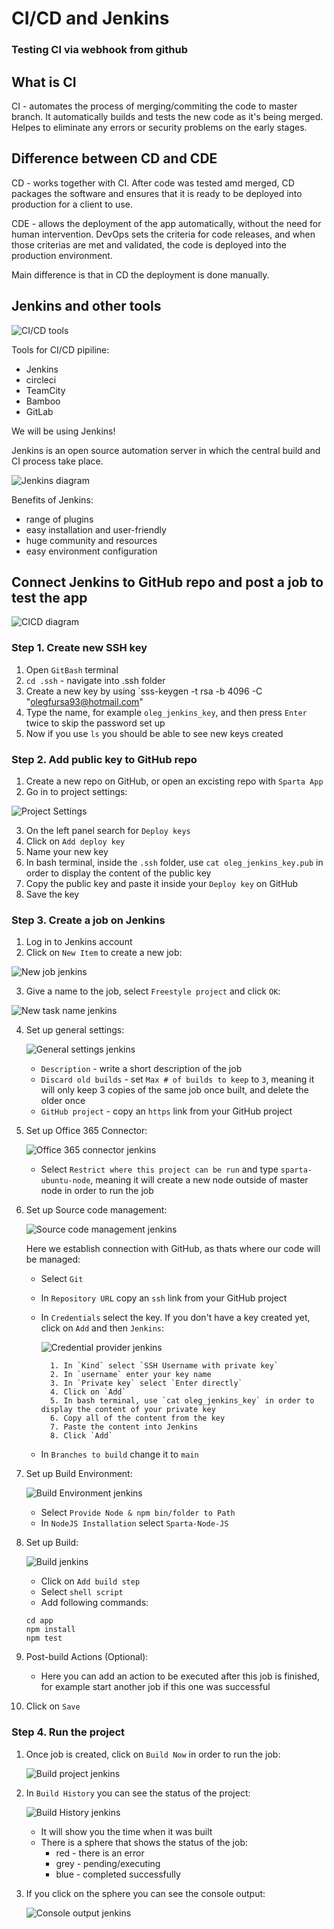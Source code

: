 # CI/CD and Jenkins

### Testing CI via webhook from github

## What is CI

CI - automates the process of merging/commiting the code to master branch. It automatically builds and tests the new code as it's being merged. Helpes to eliminate any errors or security problems on the early stages.

## Difference between CD and CDE

CD - works together with CI. After code was tested amd merged, CD packages the software and ensures that it is ready to be deployed into production for a client to use.

CDE - allows the deployment of the app automatically, without the need for human intervention. DevOps sets the criteria for code releases, and when those criterias are met and validated, the code is deployed into the production environment.

Main difference is that in CD the deployment is done manually.


## Jenkins and other tools

![CI/CD tools](resources/CICD_tools.webp)

Tools for CI/CD pipiline:

* Jenkins
* circleci
* TeamCity
* Bamboo
* GitLab

We will be using Jenkins!

Jenkins is an open source automation server in which the central build and CI process take place.

![Jenkins diagram](resources/Jenkins_diagram.webp)


Benefits of Jenkins:
* range of plugins
* easy installation and user-friendly
* huge community and resources
* easy environment configuration


## Connect Jenkins to GitHub repo and post a job to test the app

![CICD diagram](resources/CICD.png)

### Step 1. Create new SSH key

1. Open `GitBash` terminal
2. `cd .ssh` - navigate into .ssh folder
3. Create a new key by using `sss-keygen -t rsa -b 4096 -C "olegfursa93@hotmail.com"
4. Type the name, for example `oleg_jenkins_key`, and then press `Enter` twice to skip the password set up
5. Now if you use `ls` you should be able to see new keys created

### Step 2. Add public key to GitHub repo
1. Create a new repo on GitHub, or open an excisting repo with `Sparta App`
2. Go in to project settings:

![Project Settings](resources/project_settings.JPG)

3. On the left panel search for `Deploy keys`
4. Click on `Add deploy key`
5. Name your new key
6. In bash terminal, inside the `.ssh` folder, use `cat oleg_jenkins_key.pub` in order to display the content of the public key
7. Copy the public key and paste it inside your `Deploy key` on GitHub
8. Save the key


### Step 3. Create a job on Jenkins

1. Log in to Jenkins account
2. Click on `New Item` to create a new job:

![New job jenkins](resources/jenkins_new_item.JPG)

3. Give a name to the job, select `Freestyle project` and click `OK`:

![New task name jenkins](resources/jenkins_name_new_job.JPG)

4. Set up general settings:

    ![General settings jenkins](resources/jenkins_general_settings.JPG)

    * `Description` - write a short description of the job
    * `Discard old builds` - set `Max # of builds to keep` to `3`, meaning it will only keep 3 copies of the same job once built, and delete the older once
    * `GitHub project` - copy an `https` link from your GitHub project

5. Set up Office 365 Connector:

    ![Office 365 connector jenkins](resources/jenkins_office365_connector.JPG)

    * Select `Restrict where this project can be run` and type `sparta-ubuntu-node`, meaning it will create a new node outside of master node in order to run the job

6. Set up Source code management:

    ![Source code management jenkins](resources/jenkins_source-code_manager.JPG)

    Here we establish connection with GitHub, as thats where our code will be managed:

    * Select `Git`
    * In `Repository URL` copy an `ssh` link from your GitHub project
    * In `Credentials` select the key. If you don't have a key created yet, click on `Add` and then `Jenkins`:

        ![Credential provider jenkins](resources/jenkins_credential_provider.JPG)

            1. In `Kind` select `SSH Username with private key`
            2. In `username` enter your key name
            3. In `Private key` select `Enter directly`
            4. Click on `Add`
            5. In bash terminal, use `cat oleg_jenkins_key` in order to display the content of your private key
            6. Copy all of the content from the key
            7. Paste the content into Jenkins
            8. Click `Add`
    * In `Branches to build` change it to `main`

7. Set up Build Environment:

    ![Build Environment jenkins](resources/jenkins_build_environment.JPG)

    * Select `Provide Node & npm bin/folder to Path`
    * In `NodeJS Installation` select `Sparta-Node-JS` 

8. Set up Build:

    ![Build jenkins](resources/jenkins_build.JPG)

    * Click on `Add build step`
    * Select `shell script`
    * Add following commands:
    ```
    cd app
    npm install
    npm test
    ```

9. Post-build Actions (Optional):
    * Here you can add an action to be executed after this job is finished, for example start another job if this one was successful

10. Click on `Save`

### Step 4. Run the project

1. Once job is created, click on `Build Now` in order to run the job:

    ![Build project jenkins](resources/jenkins_job_created.JPG)

2. In `Build History` you can see the status of the project:

    ![Build History jenkins](resources/jenkins_build_history.JPG)

    * It will show you the time when it was built
    * There is a sphere that shows the status of the job:
        * red - there is an error
        * grey - pending/executing
        * blue - completed successfully

3. If you click on the sphere you can see the console output:

    ![Console output jenkins](resources/jenkins_console_output.JPG)
